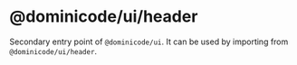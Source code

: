 # @dominicode/ui/header

Secondary entry point of `@dominicode/ui`. It can be used by importing from `@dominicode/ui/header`.
